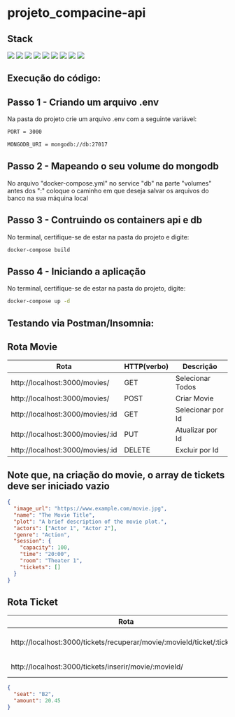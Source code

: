 # projeto_compacine-api

## Stack

<div align="left">
<img src="https://img.shields.io/badge/Node.js-339933.svg?style=for-the-badge&logo=nodedotjs&logoColor=white" />
<img src="https://img.shields.io/badge/MongoDB-47A248.svg?style=for-the-badge&logo=MongoDB&logoColor=white" />
<img src="https://img.shields.io/badge/Docker-2496ED.svg?style=for-the-badge&logo=Docker&logoColor=white" />
<img src="https://img.shields.io/badge/Postman-FF6C37.svg?style=for-the-badge&logo=Postman&logoColor=white" />
<img src="https://img.shields.io/badge/Express-000000.svg?style=for-the-badge&logo=Express&logoColor=white" />
<img src="https://img.shields.io/badge/JavaScript-F7DF1E.svg?style=for-the-badge&logo=JavaScript&logoColor=black" />
<img src="https://img.shields.io/badge/Mongoose-880000.svg?style=for-the-badge&logo=Mongoose&logoColor=white" />
<img src="https://img.shields.io/badge/Prettier-F7B93E.svg?style=for-the-badge&logo=Prettier&logoColor=black" />
<img src="https://img.shields.io/badge/EditorConfig-FEFEFE.svg?style=for-the-badge&logo=EditorConfig&logoColor=black" />
</div>

## Execução do código:

## Passo 1 - Criando um arquivo .env

Na pasta do projeto crie um arquivo .env com a seguinte variável:

```bash
PORT = 3000
```

```bash
MONGODB_URI = mongodb://db:27017
```

## Passo 2 - Mapeando o seu volume do mongodb

No arquivo "docker-compose.yml" no service "db" na parte "volumes"
antes dos ":" coloque o caminho em que deseja salvar os arquivos do banco na sua máquina local

## Passo 3 - Contruindo os containers api e db

No terminal, certifique-se de estar na pasta do projeto e digite:

```bash
docker-compose build
```

## Passo 4 - Iniciando a aplicação

No terminal, certifique-se de estar na pasta do projeto, digite:

```bash
docker-compose up -d
```

## Testando via Postman/Insomnia:

## Rota Movie

| Rota                             | HTTP(verbo) | Descrição         |
| -------------------------------- | ----------- | ----------------- |
| http://localhost:3000/movies/    | GET         | Selecionar Todos  |
| http://localhost:3000/movies/    | POST        | Criar Movie       |
| http://localhost:3000/movies/:id | GET         | Selecionar por Id |
| http://localhost:3000/movies/:id | PUT         | Atualizar por Id  |
| http://localhost:3000/movies/:id | DELETE      | Excluir por Id    |

## Note que, na criação do movie, o array de tickets deve ser iniciado vazio

```json
{
  "image_url": "https://www.example.com/movie.jpg",
  "name": "The Movie Title",
  "plot": "A brief description of the movie plot.",
  "actors": ["Actor 1", "Actor 2"],
  "genre": "Action",
  "session": {
    "capacity": 100,
    "time": "20:00",
    "room": "Theater 1",
    "tickets": []
  }
}
```

## Rota Ticket

| Rota                                                                    | HTTP(verbo) | Descrição                |
| ----------------------------------------------------------------------- | ----------- | ------------------------ |
| http://localhost:3000/tickets/recuperar/movie/:movieId/ticket/:ticketId | GET         | Selecionar Ticket por id |
| http://localhost:3000/tickets/inserir/movie/:movieId/                   | POST        | Criar Movie              |

```json
{
  "seat": "B2",
  "amount": 20.45
}
```
